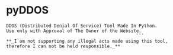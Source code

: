 # pyDDOS
```
DDOS (Distributed Denial Of Service) Tool Made In Python.
Use only with Approval of The Owner of the Website.
                                                 ```
**_I am not supporting any illegal acts made using this tool, therefore I can not be held responsible._**
